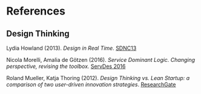 # References

## Design Thinking

Lydia Howland \(2013\). _Design in Real Time._ [SDNC13](https://www.youtube.com/watch?v=II-Ndsr23FE)

Nicola Morelli, Amalia de Götzen \(2016\). _Service Dominant Logic. Changing perspective, revising the toolbox._ [ServDes 2016](http://www.ep.liu.se/ecp/125/011/ecp16125011.pdf)

Roland Mueller, Katja Thoring \(2012\). _Design Thinking vs. Lean Startup: a comparison of two user-driven innovation strategies_. [ResearchGate](https://www.researchgate.net/publication/234066097_DESIGN_THINKING_VS_LEAN_STARTUP_A_COMPARISON_OF_TWO_USER-DRIVEN_INNOVATION_STRATEGIES)

